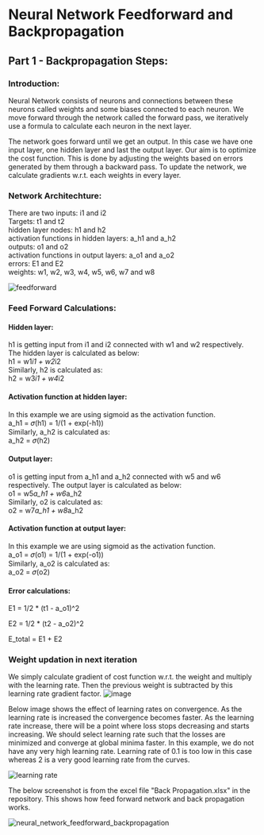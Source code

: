 # Neural Network Feedforward and Backpropagation

## Part 1 - Backpropagation Steps:

### Introduction:
Neural Network consists of neurons and connections between these neurons called weights and some biases connected to each neuron.
We move forward through the network called the forward pass, we iteratively use a formula to calculate each neuron in the next layer.

The network goes forward until we get an output. In this case we have one input layer, one hidden layer and last the output layer.
Our aim is to optimize the cost function. This is done by adjusting the weights based on errors generated by them through a backward pass.
To update the network, we calculate gradients w.r.t. each weights in every layer.

### Network Architechture:
There are two inputs: i1 and i2  
Targets: t1 and t2  
hidden layer nodes: h1 and h2  
activation functions in hidden layers: a_h1 and a_h2  
outputs: o1 and o2  
activation functions in output layers: a_o1 and a_o2  
errors: E1 and E2  
weights: w1, w2, w3, w4, w5, w6, w7 and w8  

![feedforward](https://user-images.githubusercontent.com/65554220/119848614-94721180-bf29-11eb-91e7-989e09bb1d98.JPG)

### Feed Forward Calculations:
#### Hidden layer:
h1 is getting input from i1 and i2 connected with w1 and w2 respectively. The hidden layer is calculated as below:  
h1 = w1*i1 + w2*i2  
Similarly, h2 is calculated as:  
h2 = w3*i1 + w4*i2  

#### Activation function at hidden layer:
In this example we are using sigmoid as the activation function.  
a_h1 = 𝜎(h1) = 1/(1 + exp(-h1))  
Similarly, a_h2 is calculated as:  
a_h2 = 𝜎(h2)  

#### Output layer:
o1 is getting input from a_h1 and a_h2 connected with w5 and w6 respectively. The output layer is calculated as below:  
o1 = w5*a_h1 + w6*a_h2  
Similarly, o2 is calculated as:  
o2 = w7*a_h1 + w8*a_h2  

#### Activation function at output layer:
In this example we are using sigmoid as the activation function.  
a_o1 = 𝜎(o1) = 1/(1 + exp(-o1))  
Similarly, a_o2 is calculated as:  
a_o2 = 𝜎(o2)  

#### Error calculations:
E1 = 1/2 * (t1 - a_o1)^2

E2 = 1/2 * (t2 - a_o2)^2

E_total = E1 + E2


### Weight updation in next iteration
We simply calculate gradient of cost function w.r.t. the weight and multiply with the learning rate. Then the previous weight is subtracted by this learning rate gradient factor.
![image](https://user-images.githubusercontent.com/65554220/119844436-0d6f6a00-bf26-11eb-9fad-986fccb1099e.png)

Below image shows the effect of learning rates on convergence.
As the learning rate is increased the convergence becomes faster. As the learning rate increase, there will be a point where loss stops decreasing and starts increasing.
We should select learning rate such that the losses are minimized and converge at global minima faster.
In this example, we do not have any very high learning rate. Learning rate of 0.1 is too low in this case whereas 2 is a very good learning rate from the curves.  

![learning rate](https://user-images.githubusercontent.com/65554220/119846043-6a1f5480-bf27-11eb-8487-4cf95a00d3d8.JPG)

The below screenshot is from the excel file "Back Propagation.xlsx" in the repository.
This shows how feed forward network and back propagation works.

![neural_network_feedforward_backpropagation](https://user-images.githubusercontent.com/65554220/119373201-cb4fe980-bcd5-11eb-82a4-01ef1e6cc6d0.JPG)

